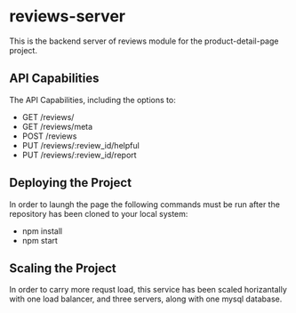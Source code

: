 # reviews-server
This is the backend server of reviews module for the product-detail-page project.

## API Capabilities
The API Capabilities, including the options to:

  - GET /reviews/
  - GET /reviews/meta
  - POST /reviews
  - PUT /reviews/:review_id/helpful
  - PUT /reviews/:review_id/report

## Deploying the Project
In order to laungh the page the following commands must be run after the repository has been cloned to your local system:

  - npm install
  - npm start

## Scaling the Project
In order to carry more requst load, this service has been scaled horizantally with one load balancer, and three servers, along with one mysql database.

